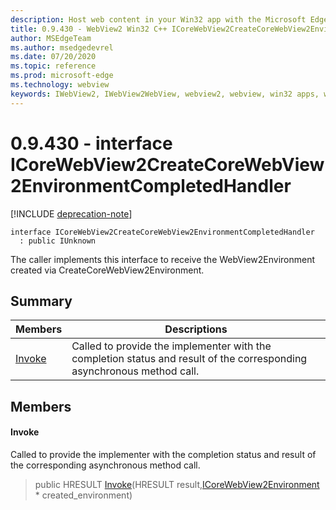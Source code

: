 ```yaml
---
description: Host web content in your Win32 app with the Microsoft Edge WebView2 control
title: 0.9.430 - WebView2 Win32 C++ ICoreWebView2CreateCoreWebView2EnvironmentCompletedHandler
author: MSEdgeTeam
ms.author: msedgedevrel
ms.date: 07/20/2020
ms.topic: reference
ms.prod: microsoft-edge
ms.technology: webview
keywords: IWebView2, IWebView2WebView, webview2, webview, win32 apps, win32, edge, ICoreWebView2, ICoreWebView2Host, browser control, edge html
---
```


# 0.9.430 - interface ICoreWebView2CreateCoreWebView2EnvironmentCompletedHandler 

[!INCLUDE [deprecation-note](../../includes/deprecation-note.md)]

```
interface ICoreWebView2CreateCoreWebView2EnvironmentCompletedHandler
  : public IUnknown
```

The caller implements this interface to receive the WebView2Environment created via CreateCoreWebView2Environment.

## Summary

 Members                        | Descriptions
--------------------------------|---------------------------------------------
[Invoke](#invoke) | Called to provide the implementer with the completion status and result of the corresponding asynchronous method call.

## Members

#### Invoke 

Called to provide the implementer with the completion status and result of the corresponding asynchronous method call.

> public HRESULT [Invoke](#invoke)(HRESULT result,[ICoreWebView2Environment](ICoreWebView2Environment.md) * created_environment)

